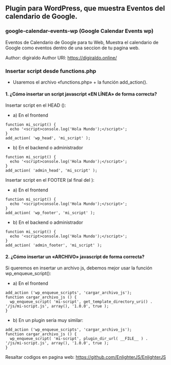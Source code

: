 ## Plugin para WordPress, que muestra Eventos del calendario de Google.

### google-calendar-events-wp (Google Calendar Events wp)

Eventos de Calendario de Google para tu Web, Muestra el calendario de Google como eventos dentro de una seccion de tu pagina web.

Author: digiraldo
Author URI: https://digiraldo.online/

### Insertar script desde functions.php

* Usaremos el archivo «functions.php» + la función add_action().

#### 1. ¿Cómo insertar un script javascript «EN LÍNEA» de forma correcta?
Insertar script en el HEAD (<head></head>):

* a) En el frontend
```
function mi_script() {
  echo '<script>console.log('Hola Mundo');</script>';
}
add_action( 'wp_head', 'mi_script' );
```

* b) En el backend o administrador
```
function mi_script() {
  echo '<script>console.log('Hola Mundo');</script>';
}
add_action( 'admin_head', 'mi_script' );
```


Insertar script en el FOOTER (al final del </body>):

* a) En el frontend
```
function mi_script() {
  echo '<script>console.log('Hola Mundo');</script>';
}
add_action( 'wp_footer', 'mi_script' );
```

* b) En el backend o administrador
```
function mi_script() {
  echo '<script>console.log('Hola Mundo');</script>';
}
add_action( 'admin_footer', 'mi_script' );
```


#### 2. ¿Cómo insertar un «ARCHIVO» javascript de forma correcta?

Si queremos en insertar un archivo js, debemos mejor usar la función wp_enqueue_script():


* a) En el frontend
```
add_action ('wp_enqueue_scripts', 'cargar_archivo_js');
function cargar_archivo_js () {
  wp_enqueue_script( 'mi-script', get_template_directory_uri() . '/js/mi-script.js', array(), '1.0.0', true );
}
```

* b) En un plugin sería muy similar:
```
add_action ('wp_enqueue_scripts', 'cargar_archivo_js');
function cargar_archivo_js () {
  wp_enqueue_script( 'mi-script', plugin_dir_url( __FILE__ ) . '/js/mi-script.js', array(), '1.0.0', true );
}
```



Resaltar codigos en pagina web: https://github.com/EnlighterJS/EnlighterJS